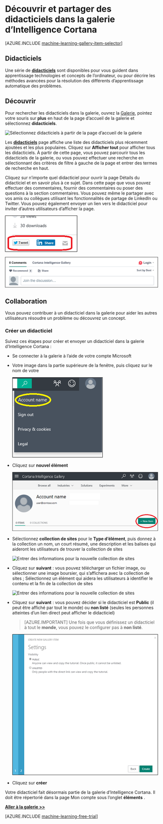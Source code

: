 <properties
    pageTitle="Didacticiels Cortana Intelligence galerie | Microsoft Azure"
    description="Découvrir et partager des didacticiels dans la galerie d’Intelligence Cortana."
    services="machine-learning"
    documentationCenter=""
    authors="garyericson"
    manager="jhubbard"
    editor="cgronlun"/>

<tags
    ms.service="machine-learning"
    ms.workload="data-services"
    ms.tgt_pltfrm="na"
    ms.devlang="na"
    ms.topic="article"
    ms.date="10/13/2016"
    ms.author="roopalik;garye"/>


# <a name="discover-and-share-tutorials-in-the-cortana-intelligence-gallery"></a>Découvrir et partager des didacticiels dans la galerie d’Intelligence Cortana

[AZURE.INCLUDE [machine-learning-gallery-item-selector](../../includes/machine-learning-gallery-item-selector.md)]

## <a name="tutorials"></a>Didacticiels

Une série de **[didacticiels](https://gallery.cortanaintelligence.com/tutorials)** sont disponibles pour vous guident dans apprentissage technologies et concepts de l’ordinateur, ou pour décrire les méthodes avancées pour la résolution des différents d’apprentissage automatique des problèmes.

## <a name="discover"></a>Découvrir

Pour rechercher les didacticiels dans la galerie, ouvrez la [Galerie](http://gallery.cortanaintelligence.com), pointez votre souris sur **plus** en haut de la page d’accueil de la galerie et sélectionnez **didacticiels**.

![Sélectionnez didacticiels à partir de la page d’accueil de la galerie](media/machine-learning-gallery-tutorials/select-tutorials-in-gallery.png)

 Les **[didacticiels](https://gallery.cortanaintelligence.com/tutorials)** 
 page affiche une liste des didacticiels plus récemment ajoutées et les plus populaires.
Cliquez sur **Afficher tout** pour afficher tous les didacticiels.
À partir de cette page, vous pouvez parcourir tous les didacticiels de la galerie, ou vous pouvez effectuer une recherche en sélectionnant des critères de filtre à gauche de la page et entrer des termes de recherche en haut.

 Cliquez sur n’importe quel didacticiel pour ouvrir la page Détails du didacticiel et en savoir plus à ce sujet.
Dans cette page que vous pouvez effectuer des commentaires, fournir des commentaires ou poser des questions à la section commentaires. Vous pouvez même le partager avec vos amis ou collègues utilisant les fonctionnalités de partage de LinkedIn ou Twitter. Vous pouvez également envoyer un lien vers le didacticiel pour inviter d’autres utilisateurs d’afficher la page.

![Partager cet élément avec vos amis](media\machine-learning-gallery-how-to-use-contribute-publish\share-links.png)

![Ajouter vos propres commentaires](media\machine-learning-gallery-how-to-use-contribute-publish\comments.png)


## <a name="contribute"></a>Collaboration

Vous pouvez contribuer à un didacticiel dans la galerie pour aider les autres utilisateurs résoudre un problème ou découvrez un concept.

### <a name="create-a-tutorial"></a>Créer un didacticiel

Suivez ces étapes pour créer et envoyer un didacticiel dans la galerie d’Intelligence Cortana :

- Se connecter à la galerie à l’aide de votre compte Microsoft

- Votre image dans la partie supérieure de la fenêtre, puis cliquez sur le nom de votre

    ![Cliquez sur votre nom de compte](media\machine-learning-gallery-tutorials\click-account-name.png)

- Cliquez sur **nouvel élément**

    ![Cliquez sur « Nouvel élément »](media\machine-learning-gallery-collections\click-new-item.png)

- Sélectionnez **collection de sites** pour le **Type d’élément**, puis donnez à la collection un nom, un court résumé, une description et les balises qui aideront les utilisateurs de trouver la collection de sites

    ![Entrer des informations pour la nouvelle collection de sites](media\machine-learning-gallery-tutorials\create-tutorial-page-1.png)

- Cliquez sur **suivant** : vous pouvez télécharger un fichier image, ou sélectionner une image boursier, qui s’affichera avec la collection de sites ; Sélectionnez un élément qui aidera les utilisateurs à identifier le contenu et la fin de la collection de sites

    ![Entrer des informations pour la nouvelle collection de sites](media\machine-learning-gallery-tutorials\create-tutorial-page-2.png)

- Cliquez sur **suivant** : vous pouvez décider si le didacticiel est **Public** (il peut être affiché par tout le monde) ou **non listé** (seules les personnes atteintes d’un lien direct peut afficher le didacticiel)

    > [AZURE.IMPORTANT] Une fois que vous définissez un didacticiel à tout le **monde**, vous pouvez le configurer pas à **non listé**.

    ![Sélectionnez Public ou non répertoriés](media\machine-learning-gallery-tutorials\create-tutorial-page-3.png)

- Cliquez sur **créer**

Votre didacticiel fait désormais partie de la galerie d’Intelligence Cortana. Il doit être répertorié dans la page Mon compte sous l’onglet **éléments** .


**[Aller à la galerie >>](http://gallery.cortanaintelligence.com)**

[AZURE.INCLUDE [machine-learning-free-trial](../../includes/machine-learning-free-trial.md)]
